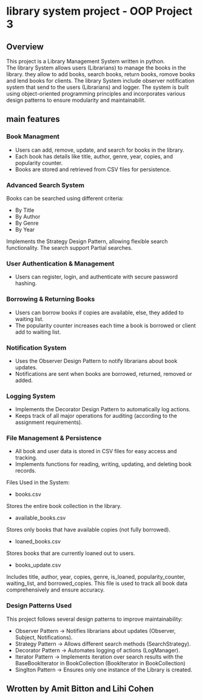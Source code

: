 # library system project - OOP Project 3

## Overview
This project is a Library Management System written in python.  
The library System allows users (Librarians) to manage the books in the library. they allow to add books, search books, return books, romove books and 
lend books for clients.
The library System include observer notification system that send to the users (Librarians) and logger.
The system is built using object-oriented programming principles and incorporates various design patterns to ensure modularity and
maintainabilit.


## main features

### Book Managment
+ Users can add, remove, update, and search for books in the library.
+ Each book has details like title, author, genre, year, copies, and popularity counter.
+ Books are stored and retrieved from CSV files for persistence.

### Advanced Search System
Books can be searched using different criteria:
+ By Title
+ By Author
+ By Genre
+ By Year
  
Implements the Strategy Design Pattern, allowing flexible search functionality.
The search support Partial searches.

### User Authentication & Management
+ Users can register, login, and authenticate with secure password hashing.

### Borrowing & Returning Books
+ Users can borrow books if copies are available, else, they added to waiting list.
+ The popularity counter increases each time a book is borrowed or client add to waiting list.

### Notification System
+ Uses the Observer Design Pattern to notify librarians about book updates.
+ Notifications are sent when books are borrowed, returned, removed or added.

### Logging System
+ Implements the Decorator Design Pattern to automatically log actions.
+ Keeps track of all major operations for auditing (according to the assignment requirements).

### File Management & Persistence
+ All book and user data is stored in CSV files for easy access and tracking.
+ Implements functions for reading, writing, updating, and deleting book records.
  
Files Used in the System:
+ books.csv

Stores the entire book collection in the library.

+ available_books.csv

Stores only books that have available copies (not fully borrowed).

+ loaned_books.csv

Stores books that are currently loaned out to users.

+ books_update.csv

Includes title, author, year, copies, genre, is_loaned, popularity_counter, waiting_list, and borrowed_copies.
This file is used to track all book data comprehensively and ensure accuracy.

### Design Patterns Used
This project follows several design patterns to improve maintainability:
+ Observer Pattern → Notifies librarians about updates (Observer, Subject, Notifications).
+ Strategy Pattern → Allows different search methods (SearchStrategy).
+ Decorator Pattern → Automates logging of actions (LogManager).
+ Iterator Pattern → Implements iteration over search results with the BaseBookIterator in BookCollection (BookIterator in BookCollection) 
+ Singlton Pattern → Ensures only one instance of the Library is created.




## Wrotten by Amit Bitton and Lihi Cohen




